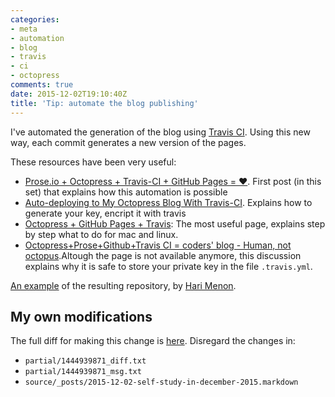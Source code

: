 ```yaml
---
categories:
- meta
- automation
- blog
- travis
- ci
- octopress
comments: true
date: 2015-12-02T19:10:40Z
title: 'Tip: automate the blog publishing'
---
```


I've automated the generation of the blog using [Travis CI][travis-ci]. Using this new way, each commit generates a new version of the pages.

These resources have been very useful:

  * [Prose.io + Octopress + Travis-CI + GitHub Pages = ♥][source1]. First post (in this set) that explains how this automation is possible
  * [Auto-deploying to My Octopress Blog With Travis-CI][source2]. Explains how to generate your key, encript it with travis
  * [Octopress + GitHub Pages + Travis][source3]: The most useful page, explains step by step what to do for mac and linux.
  * [Octopress+Prose+Github+Travis CI = coders' blog - Human, not octopus][source4].Altough the page is not available anymore, this discussion explains why it is safe to store your private key in the file ``.travis.yml``.

[An example](https://github.com/floydpink?tab=repositories) of the resulting repository, by [Hari Menon](https://github.com/floydpink).

[travis-ci]: https://travis-ci.org/
[source1]: http://darvin.github.io/2013/01/13/Prose_Octopress_TravisIO
[source2]: https://harimenon.com/blog/2013/01/27/auto-deploying-to-my-octopress-blog/
[source3]: http://blog.yasuoza.com/2014/01/13/octopress-plus-github-pages-plus-travis/
[source4]: https://disqus.com/home/discussion/codez/octopressprosegithubtravis_ci_coders_blog_human_not_octopus/


## My own modifications

The full diff for making this change is [here](https://github.com/alvarogarcia7/blog_source/compare/8414267a1e8e1f0ef588602121f32da3f6eb9f9e...9f60c76d6d9faca8cff8bce2f0a00bf8f2eafb30). Disregard the changes in:  

  * ``partial/1444939871_diff.txt``
  * ``partial/1444939871_msg.txt``
  * ``source/_posts/2015-12-02-self-study-in-december-2015.markdown``

